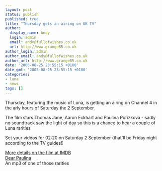 ```yaml
---
layout: post
status: publish
published: true
title: "Thursday gets an airing on UK TV"
author:
  display_name: Andy
  login: admin
  email: andy@fullofwishes.co.uk
  url: http://www.grange85.co.uk
author_login: admin
author_email: andy@fullofwishes.co.uk
author_url: http://www.grange85.co.uk
date: '2005-08-25 23:55:15 +0100'
date_gmt: '2005-08-25 23:55:15 +0100'
categories:
- luna
- news
tags: []
---
```

<p>Thursday, featuring the music of Luna, is getting an airing on Channel 4 in the arly hours of Saturday the 2 September.</p>
<p>The film stars Thomas Jane, Aaron Eckhart and Paulina Porizkova - sadly no soundtrack saw the light of day so this is a chance to hear a couple of Luna rarities</p>
<p>Set your videos for 02:20 on Saturday 2 September (that'll be Friday night according to the TV guides!)</p>
<p><a href="http://uk.imdb.com/title/tt0124901/combined">More details on the film at IMDB</a><br /><a href="https://www.fullofwishes.co.uk/database/database/discography/luna/71">Dear Paulina</a><br /><span class="removed_link" title="http://www.fullofwishes.info/galaxie/index.php?article_id=75">An mp3 of one of those rarities</span></p>
